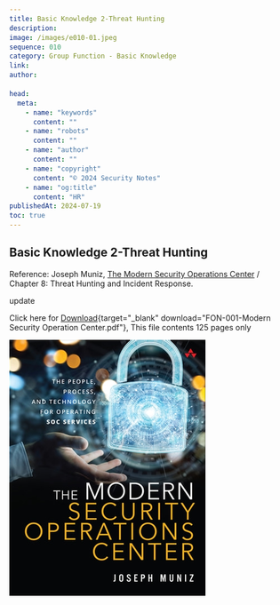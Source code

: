 ```yaml
---
title: Basic Knowledge 2-Threat Hunting
description:
image: /images/e010-01.jpeg
sequence: 010
category: Group Function - Basic Knowledge
link:
author:

head:
  meta:
    - name: "keywords"
      content: ""
    - name: "robots"
      content: ""
    - name: "author"
      content: ""
    - name: "copyright"
      content: "© 2024 Security Notes"
    - name: "og:title"
      content: "HR"
publishedAt: 2024-07-19
toc: true
---
```


## Basic Knowledge 2-Threat Hunting

Reference: Joseph Muniz, <a href="https://www.amazon.com/Modern-Security-Operations-Center/dp/0135619858"> The Modern Security Operations Center</a> / Chapter 8: Threat Hunting and Incident Response.

update

Click here for
[Download](/files/FON-001-ModernSecurityOperationCenter.pdf){target="\_blank" download="FON-001-Modern Security Operation Center.pdf"}, This file contents 125 pages only

![e010-01.jpeg](/images/e010-01.jpeg)

